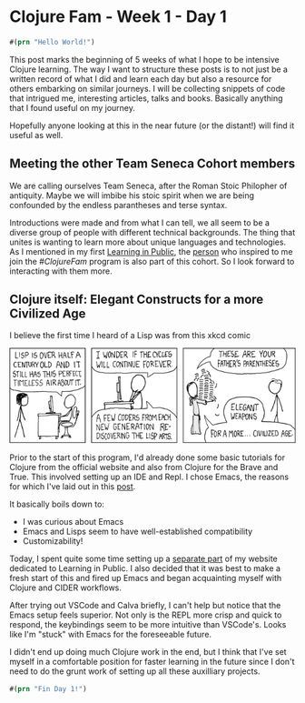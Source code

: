 # Clojure Fam - Week 1 - Day 1

```clojure
#(prn "Hello World!")
```

This post marks the beginning of 5 weeks of what I hope to be intensive Clojure learning. The way I want to structure these posts is to not just be a written record
of what I did and learn each day but also a resource for others embarking on similar journeys. I will be collecting snippets of code that intrigued me,
interesting articles, talks and books. Basically anything that I found useful on my journey. 

Hopefully anyone looking at this in the near future (or the distant!) will find it useful as well.

## Meeting the other Team Seneca Cohort members

We are calling ourselves Team Seneca, after the Roman Stoic Philopher of antiquity. Maybe we will imbibe his stoic spirit when we are being confounded by the endless
parantheses and terse syntax.

Introductions were made and from what I can tell, we all seem to be a diverse group of people with different technical backgrounds. The thing that unites is wanting
to learn more about unique languages and technologies. As I mentioned in my first [Learning in Public](https://itsrainingmani.dev/learning/clojure/cohort-clojure-fam),
the [person](https://twitter.com/adrien) who inspired to me join the *#ClojureFam* program is also part of this cohort. So I look forward to interacting with them more.

## Clojure itself: Elegant Constructs for a more Civilized Age

I believe the first time I heard of a Lisp was from this xkcd comic

![Lisp Cycles](https://github.com/itsrainingmani/learn-clojure-in-public/blob/master/image.png)

Prior to the start of this program, I'd already done some basic tutorials for Clojure from the official website and also from Clojure for the Brave and True.
This involved setting up an IDE and Repl. I chose Emacs, the reasons for which I've laid out in this [post](https://itsrainingmani.dev/blog/emacs-2020).

It basically boils down to:

* I was curious about Emacs
* Emacs and Lisps seem to have well-established compatibility
* Customizability!

Today, I spent quite some time setting up a [separate part](https://itsrainingmani.dev/learning) of my website dedicated to Learning in Public. I also decided that
it was best to make a fresh start of this and fired up Emacs and began acquainting myself with Clojure and CIDER workflows.

After trying out VSCode and Calva briefly, I can't help but notice that the Emacs setup feels superior. Not only is the REPL more crisp and quick to respond, 
the keybindings seem to be more intuitive than VSCode's. Looks like I'm "stuck" with Emacs for the foreseeable future.

I didn't end up doing much Clojure work in the end, but I think that I've set myself in a comfortable position for faster learning in the future since I don't need
to do the grunt work of setting up all these auxilliary projects.

```clojure
#(prn "Fin Day 1!")
```
